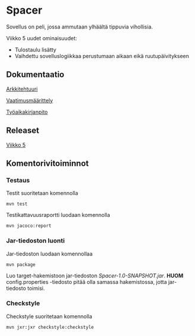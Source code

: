 # Spacer

Sovellus on peli, jossa ammutaan ylhäältä tippuvia vihollisia.

Viikko 5 uudet ominaisuudet:
- Tulostaulu lisätty
- Vaihdettu sovelluslogiikkaa perustumaan aikaan eikä ruutupäivitykseen

## Dokumentaatio

[Arkkitehtuuri](https://github.com/Miejo/ot-harjoitustyo/blob/master/dokumentaatio/arkkitehtuuri.md)

[Vaatimusmäärittely](https://github.com/Miejo/ot-harjoitustyo/blob/master/dokumentaatio/vaatimusmaarittely.md)

[Työaikakirjanpito](https://github.com/Miejo/ot-harjoitustyo/blob/master/dokumentaatio/tyoaikakirjanpito.md)

## Releaset

[Viikko 5](https://github.com/Miejo/ot-harjoitustyo/releases/tag/viikko5)

## Komentorivitoiminnot

### Testaus

Testit suoritetaan komennolla

```
mvn test
```

Testikattavuusraportti luodaan komennolla

```
mvn jacoco:report
```

### Jar-tiedoston luonti

Jar-tiedoston luodaan komennollaa

```
mvn package
```

Luo target-hakemistoon jar-tiedoston _Spacer-1.0-SNAPSHOT.jar_. **HUOM** config.properties -tiedosto pitää olla samassa hakemistossa, jotta jar-tiedosto toimisi.

### Checkstyle

Checkstyle suoritetaan komennolla

```
mvn jxr:jxr checkstyle:checkstyle
```
